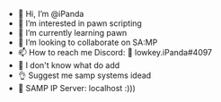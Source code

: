 - 👋 Hi, I’m @iPanda
- 👀 I’m interested in pawn scripting
- 🌱 I’m currently learning pawn
- 💞️ I’m looking to collaborate on SA:MP
- 📫 How to reach me Discord: 🐧 lowkey.iPanda#4097
- 🙌 I don't know what do add
- 👌 Suggest me samp systems idead
- 🌹 SAMP IP Server: localhost :)))
